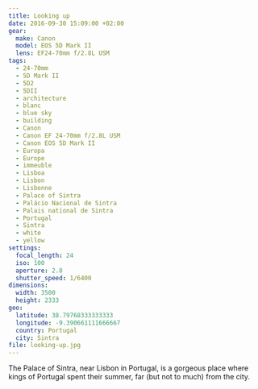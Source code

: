 ```yaml
---
title: Looking up
date: 2016-09-30 15:09:00 +02:00
gear:
  make: Canon
  model: EOS 5D Mark II
  lens: EF24-70mm f/2.8L USM
tags:
  - 24-70mm
  - 5D Mark II
  - 5D2
  - 5DII
  - architecture
  - blanc
  - blue sky
  - building
  - Canon
  - Canon EF 24-70mm f/2.8L USM
  - Canon EOS 5D Mark II
  - Europa
  - Europe
  - immeuble
  - Lisboa
  - Lisbon
  - Lisbonne
  - Palace of Sintra
  - Palácio Nacional de Sintra
  - Palais national de Sintra
  - Portugal
  - Sintra
  - white
  - yellow
settings:
  focal_length: 24
  iso: 100
  aperture: 2.8
  shutter_speed: 1/6400
dimensions:
  width: 3500
  height: 2333
geo:
  latitude: 38.79768333333333
  longitude: -9.390661111666667
  country: Portugal
  city: Sintra
file: looking-up.jpg
---
```


The Palace of Sintra, near Lisbon in Portugal, is a gorgeous place where kings of Portugal spent their summer, far (but not to much) from the city.

